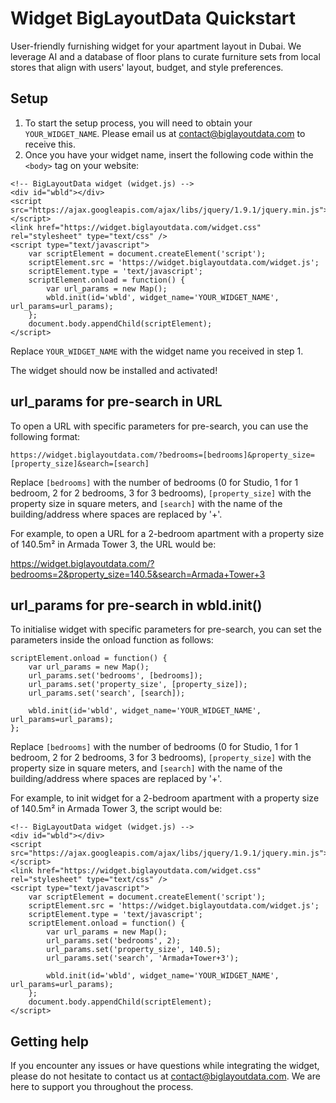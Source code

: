 # Widget BigLayoutData Quickstart

User-friendly furnishing widget for your apartment layout in Dubai.
We leverage AI and a database of floor plans to curate furniture sets from local stores that align with users&#039; layout, budget, and style preferences.

## Setup

1. To start the setup process, you will need to obtain your ```YOUR_WIDGET_NAME```. Please email us at contact@biglayoutdata.com to receive this.
2. Once you have your widget name, insert the following code within the ```<body>``` tag on your website:

```
<!-- BigLayoutData widget (widget.js) -->
<div id="wbld"></div>
<script src="https://ajax.googleapis.com/ajax/libs/jquery/1.9.1/jquery.min.js"></script>
<link href="https://widget.biglayoutdata.com/widget.css" rel="stylesheet" type="text/css" />
<script type="text/javascript">
    var scriptElement = document.createElement('script');
    scriptElement.src = 'https://widget.biglayoutdata.com/widget.js';
    scriptElement.type = 'text/javascript';
    scriptElement.onload = function() {
        var url_params = new Map();
        wbld.init(id='wbld', widget_name='YOUR_WIDGET_NAME', url_params=url_params);
    };
    document.body.appendChild(scriptElement);
</script>
```

Replace ```YOUR_WIDGET_NAME``` with the widget name you received in step 1.

The widget should now be installed and activated!

## url_params for pre-search in URL

To open a URL with specific parameters for pre-search, you can use the following format:

```https://widget.biglayoutdata.com/?bedrooms=[bedrooms]&property_size=[property_size]&search=[search]```

Replace ```[bedrooms]``` with the number of bedrooms (0 for Studio, 1 for 1 bedroom, 2 for 2 bedrooms, 3 for 3 bedrooms), ```[property_size]``` with the property size in square meters, and ```[search]``` with the name of the building/address where spaces are replaced by '+'.

For example, to open a URL for a 2-bedroom apartment with a property size of 140.5m² in Armada Tower 3, the URL would be:

https://widget.biglayoutdata.com/?bedrooms=2&property_size=140.5&search=Armada+Tower+3

## url_params for pre-search in wbld.init()

To initialise widget with specific parameters for pre-search, you can set the parameters inside the onload function as follows:

```
scriptElement.onload = function() {
    var url_params = new Map();
    url_params.set('bedrooms', [bedrooms]);
    url_params.set('property_size', [property_size]);
    url_params.set('search', [search]);

    wbld.init(id='wbld', widget_name='YOUR_WIDGET_NAME', url_params=url_params);
};
```

Replace ```[bedrooms]``` with the number of bedrooms (0 for Studio, 1 for 1 bedroom, 2 for 2 bedrooms, 3 for 3 bedrooms), ```[property_size]``` with the property size in square meters, and ```[search]``` with the name of the building/address where spaces are replaced by '+'.

For example, to init widget for a 2-bedroom apartment with a property size of 140.5m² in Armada Tower 3, the script would be:

```
<!-- BigLayoutData widget (widget.js) -->
<div id="wbld"></div>
<script src="https://ajax.googleapis.com/ajax/libs/jquery/1.9.1/jquery.min.js"></script>
<link href="https://widget.biglayoutdata.com/widget.css" rel="stylesheet" type="text/css" />
<script type="text/javascript">
    var scriptElement = document.createElement('script');
    scriptElement.src = 'https://widget.biglayoutdata.com/widget.js';
    scriptElement.type = 'text/javascript';
    scriptElement.onload = function() {
        var url_params = new Map();
        url_params.set('bedrooms', 2);
        url_params.set('property_size', 140.5);
        url_params.set('search', 'Armada+Tower+3');

        wbld.init(id='wbld', widget_name='YOUR_WIDGET_NAME', url_params=url_params);
    };
    document.body.appendChild(scriptElement);
</script>
```

## Getting help

If you encounter any issues or have questions while integrating the widget, please do not hesitate to contact us at contact@biglayoutdata.com. We are here to support you throughout the process.
